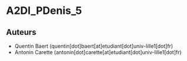# A2DI_PDenis_5

## Auteurs

*	Quentin Baert (quentin[dot]baert[at]etudiant[dot]univ-lille1[dot]fr)
*	Antonin Carette (antonin[dot]carette[at]etudiant[dot]univ-lille1[dot]fr)
